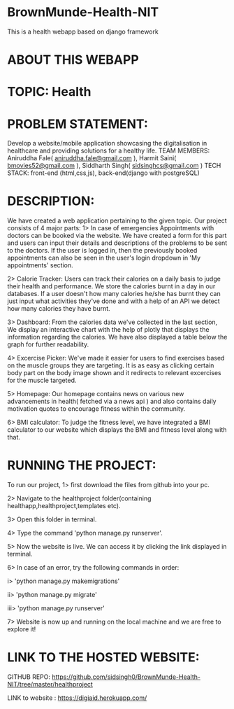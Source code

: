 # BrownMunde-Health-NIT
This is a health webapp based on django framework

# ABOUT THIS WEBAPP
# TOPIC: Health

# PROBLEM STATEMENT: 
Develop a website/mobile application showcasing the digitalisation in healthcare and providing solutions for a healthy life.
TEAM MEMBERS: Aniruddha Fale( aniruddha.fale@gmail.com ), Harmit Saini( bmovies52@gmail.com ), Siddharth Singh( sidsinghcs@gmail.com )
TECH STACK: front-end (html,css,js), back-end(django with postgreSQL)

# DESCRIPTION:
We have created a web application pertaining to the given topic. Our project consists of 4 major parts:
1> In case of emergencies Appointments with doctors can be booked via the website. We have created a form for this part and users can input their details and descriptions of the problems
   to be sent to the doctors. If the user is logged in, then the previously booked appointments can also be seen in the user's login dropdown in 'My appointments' section.
   
2> Calorie Tracker: Users can track their calories on a daily basis to judge their health and performance. We store the calories burnt in a day in our databases. If a user doesn't
   how many calories he/she has burnt they can just input what activities they've done and with a help of an API we detect how many calories they have burnt.
   
3> Dashboard: From the calories data we've collected in the last section, We display an interactive chart with the help of plotly that displays the information regarding the calories.
   We have also displayed a table below the graph for further readability.
   
4> Excercise Picker: We've made it easier for users to find exercises based on the muscle groups they are targeting. It is as easy as clicking certain body part on the body image
   shown and it redirects to relevant excercises for the muscle targeted.
   
5> Homepage: Our homepage contains news on various new advancements in health( fetched via a news api ) and also contains daily motivation quotes to encourage fitness within the community.

6> BMI calculator: To judge the fitness level, we have integrated a BMI calculator to our website which displays the BMI and fitness level along with that.


# RUNNING THE PROJECT:
To run our project,
1> first download the files from github into your pc.

2> Navigate to the healthproject folder(containing healthapp,healthproject,templates etc).

3> Open this folder in terminal.

4> Type the command 'python manage.py runserver'.

5> Now the website is live. We can access it by clicking the link displayed in terminal. 

6> In case of an error, try the following commands in order:

   i> 'python manage.py makemigrations'
   
   ii> 'python manage.py migrate'
   
   iii> 'python manage.py runserver'
   
7> Website is now up and running on the local machine and we are free to explore it!

 
# LINK TO THE HOSTED WEBSITE: 
GITHUB REPO: https://github.com/sidsingh0/BrownMunde-Health-NIT/tree/master/healthproject

LINK to website : https://digiaid.herokuapp.com/
 

